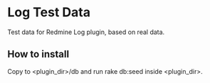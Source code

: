 # Log Test Data
Test data for Redmine Log plugin, based on real data.

## How to install
Copy to <plugin_dir>/db and run rake db:seed inside <plugin_dir>.
